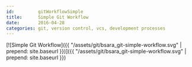 ```yaml
---
id:         gitWorkflowSimple
title:      Simple Git Workflow
date:       2016-04-28
categories: git, version control, vcs, development processes
---
```



[![Simple Git Workflow]({{ "/assets/git/bsara_git-simple-workflow.svg" | prepend: site.baseurl }})]({{ "/assets/git/bsara_git-simple-workflow.svg" | prepend: site.baseurl }})
